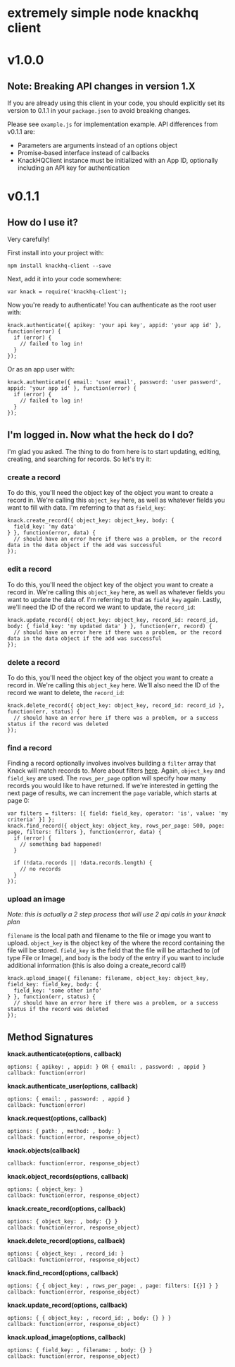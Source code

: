 # extremely simple node knackhq client

# v1.0.0

## Note: Breaking API changes in version 1.X

If you are already using this client in your code, you should explicitly set its version to 0.1.1 in your `package.json` to avoid breaking changes.

Please see `example.js` for implementation example. API differences from v0.1.1 are:

- Parameters are arguments instead of an options object
- Promise-based interface instead of callbacks
- KnackHQClient instance must be initialized with an App ID, optionally including an API key for authentication

# v0.1.1

## How do I use it?

Very carefully!

First install into your project with:

    npm install knackhq-client --save

Next, add it into your code somewhere:

    var knack = require('knackhq-client');

Now you're ready to authenticate! You can authenticate as the root user with:

    knack.authenticate({ apikey: 'your api key', appid: 'your app id' }, function(error) {
      if (error) {
        // failed to log in!
      }
    });

Or as an app user with:

    knack.authenticate({ email: 'user email', password: 'user password', appid: 'your app id' }, function(error) {
      if (error) {
        // failed to log in!
      }
    });

## I'm logged in. Now what the heck do I do?

I'm glad you asked. The thing to do from here is to start updating, editing, creating, and searching for records. So let's try it:

### create a record

To do this, you'll need the object key of the object you want to create a record in. We're calling this ``object_key`` here, as well as whatever fields you want to fill with data. I'm referring to that as ``field_key``:

    knack.create_record({ object_key: object_key, body: {
      field_key: 'my data'
    } }, function(error, data) {
      // should have an error here if there was a problem, or the record data in the data object if the add was successful
    });

### edit a record

To do this, you'll need the object key of the object you want to create a record in. We're calling this ``object_key`` here, as well as whatever fields you want to update the data of. I'm referring to that as ``field_key`` again. Lastly, we'll need the ID of the record we want to update, the ``record_id``:

    knack.update_record({ object_key: object_key, record_id: record_id, body: { field_key: 'my updated data' } }, function(err, record) {
      // should have an error here if there was a problem, or the record data in the data object if the add was successful
    });

### delete a record

To do this, you'll need the object key of the object you want to create a record in. We're calling this ``object_key`` here. We'll also need the ID of the record we want to delete, the ``record_id``:

    knack.delete_record({ object_key: object_key, record_id: record_id }, function(err, status) {
      // should have an error here if there was a problem, or a success status if the record was deleted
    });

### find a record

Finding a record optionally involves involves building a ``filter`` array that Knack will match records to. More about filters [here](http://helpdesk.knackhq.com/support/solutions/articles/5000447623-filters-search). Again, ``object_key`` and ``field_key`` are used. The ``rows_per_page`` option will specify how many records you would like to have returned. If we're interested in getting the next page of results, we can increment the ``page`` variable, which starts at page 0:

    var filters = filters: [{ field: field_key, operator: 'is', value: 'my criteria' }] };
    knack.find_record({ object_key: object_key, rows_per_page: 500, page: page, filters: filters }, function(error, data) {
      if (error) {
        // something bad happened!
      }

      if (!data.records || !data.records.length) {
        // no records
      }
    });

### upload an image

*Note: this is actually a 2 step process that will use 2 api calls in your knack plan*

``filename`` is the local path and filename to the file or image you want to upload. ``object_key`` is the object key of the where the record containing the file will be stored. ``field_key`` is the field that the file will be attached to (of type File or Image), and ``body`` is the body of the entry if you want to include additional information (this is also doing a create_record call!)

    knack.upload_image({ filename: filename, object_key: object_key, field_key: field_key, body: {
      field_key: 'some other info'
    } }, function(err, status) {
      // should have an error here if there was a problem, or a success status if the record was deleted
    });

## Method Signatures

**knack.authenticate(options, callback)**

    options: { apikey: , appid: } OR { email: , password: , appid }
    callback: function(error)

**knack.authenticate_user(options, callback)**

    options: { email: , password: , appid }
    callback: function(error)

**knack.request(options, callback)**

    options: { path: , method: , body: }
    callback: function(error, response_object)

**knack.objects(callback)**

    callback: function(error, response_object)

**knack.object_records(options, callback)**

    options: { object_key: }
    callback: function(error, response_object)

**knack.create_record(options, callback)**

    options: { object_key: , body: {} }
    callback: function(error, response_object)

**knack.delete_record(options, callback)**

    options: { object_key: , record_id: }
    callback: function(error, response_object)

**knack.find_record(options, callback)**

    options: { { object_key: , rows_per_page: , page: filters: [{}] } }
    callback: function(error, response_object)

**knack.update_record(options, callback)**

    options: { { object_key: , record_id: , body: {} } }
    callback: function(error, response_object)

**knack.upload_image(options, callback)**

    options: { field_key: , filename: , body: {} }
    callback: function(error, response_object)
